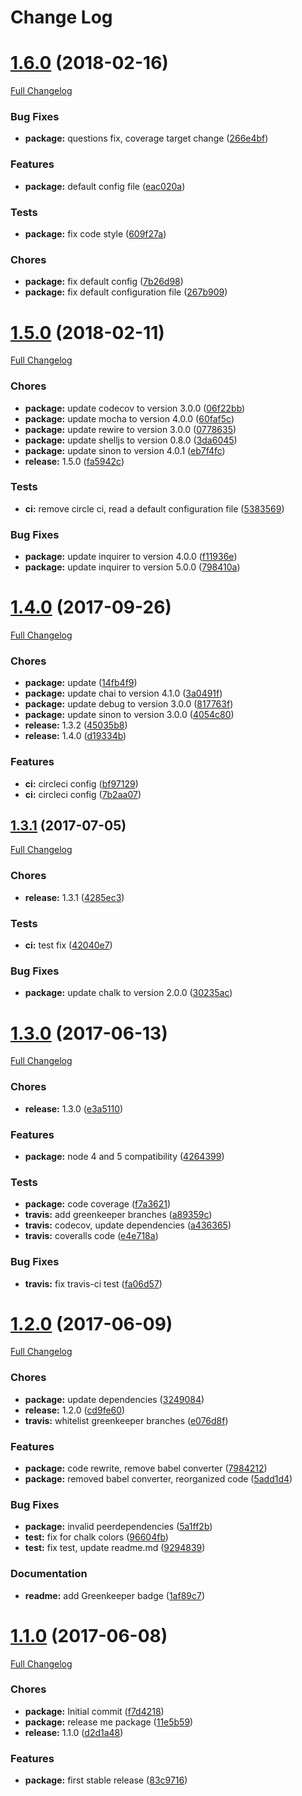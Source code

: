 # Change Log

<a name="1.6.0"></a>
# [1.6.0](https://github.com/design4pro/cz-release-me/tree/v1.6.0) (2018-02-16)

[Full Changelog](https://github.com/design4pro/cz-release-me/compare/v1.5.0...v1.6.0)


### Bug Fixes

* **package:** questions fix, coverage target change ([266e4bf](https://github.com/design4pro/cz-release-me/commit/266e4bf))<br>


### Features

* **package:** default config file ([eac020a](https://github.com/design4pro/cz-release-me/commit/eac020a))<br>


### Tests

* **package:** fix code style ([609f27a](https://github.com/design4pro/cz-release-me/commit/609f27a))<br>


### Chores

* **package:** fix default config ([7b26d98](https://github.com/design4pro/cz-release-me/commit/7b26d98))<br>
* **package:** fix default configuration file ([267b909](https://github.com/design4pro/cz-release-me/commit/267b909))<br>


<a name="1.5.0"></a>
# [1.5.0](https://github.com/design4pro/cz-release-me/tree/v1.5.0) (2018-02-11)

[Full Changelog](https://github.com/design4pro/cz-release-me/compare/v1.4.0...v1.5.0)


### Chores

* **package:** update codecov to version 3.0.0 ([06f22bb](https://github.com/design4pro/cz-release-me/commit/06f22bb))<br>
* **package:** update mocha to version 4.0.0 ([60faf5c](https://github.com/design4pro/cz-release-me/commit/60faf5c))<br>
* **package:** update rewire to version 3.0.0 ([0778635](https://github.com/design4pro/cz-release-me/commit/0778635))<br>
* **package:** update shelljs to version 0.8.0 ([3da6045](https://github.com/design4pro/cz-release-me/commit/3da6045))<br>
* **package:** update sinon to version 4.0.1 ([eb7f4fc](https://github.com/design4pro/cz-release-me/commit/eb7f4fc))<br>
* **release:** 1.5.0 ([fa5942c](https://github.com/design4pro/cz-release-me/commit/fa5942c))<br>


### Tests

* **ci:** remove circle ci, read a default configuration file ([5383569](https://github.com/design4pro/cz-release-me/commit/5383569))<br>


### Bug Fixes

* **package:** update inquirer to version 4.0.0 ([f11936e](https://github.com/design4pro/cz-release-me/commit/f11936e))<br>
* **package:** update inquirer to version 5.0.0 ([798410a](https://github.com/design4pro/cz-release-me/commit/798410a))<br>


<a name="1.4.0"></a>
# [1.4.0](https://github.com/design4pro/cz-release-me/tree/v1.4.0) (2017-09-26)

[Full Changelog](https://github.com/design4pro/cz-release-me/compare/v1.3.1...v1.4.0)


### Chores

* **package:** update ([14fb4f9](https://github.com/design4pro/cz-release-me/commit/14fb4f9))<br>
* **package:** update chai to version 4.1.0 ([3a0491f](https://github.com/design4pro/cz-release-me/commit/3a0491f))<br>
* **package:** update debug to version 3.0.0 ([817763f](https://github.com/design4pro/cz-release-me/commit/817763f))<br>
* **package:** update sinon to version 3.0.0 ([4054c80](https://github.com/design4pro/cz-release-me/commit/4054c80))<br>
* **release:** 1.3.2 ([45035b8](https://github.com/design4pro/cz-release-me/commit/45035b8))<br>
* **release:** 1.4.0 ([d19334b](https://github.com/design4pro/cz-release-me/commit/d19334b))<br>


### Features

* **ci:** circleci config ([bf97129](https://github.com/design4pro/cz-release-me/commit/bf97129))<br>
* **ci:** circleci config ([7b2aa07](https://github.com/design4pro/cz-release-me/commit/7b2aa07))<br>


<a name="1.3.1"></a>
## [1.3.1](https://github.com/design4pro/cz-release-me/tree/v1.3.1) (2017-07-05)

[Full Changelog](https://github.com/design4pro/cz-release-me/compare/v1.3.0...v1.3.1)


### Chores

* **release:** 1.3.1 ([4285ec3](https://github.com/design4pro/cz-release-me/commit/4285ec3))<br>


### Tests

* **ci:** test fix ([42040e7](https://github.com/design4pro/cz-release-me/commit/42040e7))<br>


### Bug Fixes

* **package:** update chalk to version 2.0.0 ([30235ac](https://github.com/design4pro/cz-release-me/commit/30235ac))<br>


<a name="1.3.0"></a>
# [1.3.0](https://github.com/design4pro/cz-release-me/tree/v1.3.0) (2017-06-13)

[Full Changelog](https://github.com/design4pro/cz-release-me/compare/v1.2.0...v1.3.0)


### Chores

* **release:** 1.3.0 ([e3a5110](https://github.com/design4pro/cz-release-me/commit/e3a5110))<br>


### Features

* **package:** node 4 and 5 compatibility ([4264399](https://github.com/design4pro/cz-release-me/commit/4264399))<br>


### Tests

* **package:** code coverage ([f7a3621](https://github.com/design4pro/cz-release-me/commit/f7a3621))<br>
* **travis:** add greenkeeper branches ([a89359c](https://github.com/design4pro/cz-release-me/commit/a89359c))<br>
* **travis:** codecov, update dependencies ([a436365](https://github.com/design4pro/cz-release-me/commit/a436365))<br>
* **travis:** coveralls code ([e4e718a](https://github.com/design4pro/cz-release-me/commit/e4e718a))<br>


### Bug Fixes

* **travis:** fix travis-ci test ([fa06d57](https://github.com/design4pro/cz-release-me/commit/fa06d57))<br>


<a name="1.2.0"></a>
# [1.2.0](https://github.com/design4pro/cz-release-me/tree/v1.2.0) (2017-06-09)

[Full Changelog](https://github.com/design4pro/cz-release-me/compare/v1.1.0...v1.2.0)


### Chores

* **package:** update dependencies ([3249084](https://github.com/design4pro/cz-release-me/commit/3249084))<br>
* **release:** 1.2.0 ([cd9fe60](https://github.com/design4pro/cz-release-me/commit/cd9fe60))<br>
* **travis:** whitelist greenkeeper branches ([e076d8f](https://github.com/design4pro/cz-release-me/commit/e076d8f))<br>


### Features

* **package:** code rewrite, remove babel converter ([7984212](https://github.com/design4pro/cz-release-me/commit/7984212))<br>
* **package:** removed babel converter, reorganized code ([5add1d4](https://github.com/design4pro/cz-release-me/commit/5add1d4))<br>


### Bug Fixes

* **package:** invalid peerdependencies ([5a1ff2b](https://github.com/design4pro/cz-release-me/commit/5a1ff2b))<br>
* **test:** fix for chalk colors ([96604fb](https://github.com/design4pro/cz-release-me/commit/96604fb))<br>
* **test:** fix test, update readme.md ([9294839](https://github.com/design4pro/cz-release-me/commit/9294839))<br>


### Documentation

* **readme:** add Greenkeeper badge ([1af89c7](https://github.com/design4pro/cz-release-me/commit/1af89c7))<br>


<a name="1.1.0"></a>
# [1.1.0](https://github.com/design4pro/cz-release-me/tree/v1.1.0) (2017-06-08)

[Full Changelog](https://github.com/design4pro/cz-release-me/compare/f7d4218...v1.1.0)


### Chores

* **package:** Initial commit ([f7d4218](https://github.com/design4pro/cz-release-me/commit/f7d4218))<br>
* **package:** release me package ([11e5b59](https://github.com/design4pro/cz-release-me/commit/11e5b59))<br>
* **release:** 1.1.0 ([d2d1a48](https://github.com/design4pro/cz-release-me/commit/d2d1a48))<br>


### Features

* **package:** first stable release ([83c9716](https://github.com/design4pro/cz-release-me/commit/83c9716))<br>
